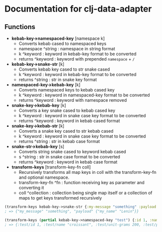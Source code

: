 # Documentation for clj-data-adapter

## Functions
- <a id='k-k-to-n-k'></a> **kebab-key->namespaced-key** [namespace k] <br>
  - Converts kebab cased to namespaced keys
  - namespace ^string : namespace in string format
  - k ^keyword : keyword in kebab-key format to be converted
  - returns ^keyword : keyword with prepended `namespace` + `/`
- <a id='k-k-to-s-s'></a> **kebab-key->snake-str** [k] <br>
    - Converts kebab key cased to str snake cased
    - k ^keyword : keyword in kebab-key format to be converted
    - returns ^string : str in snake key format
- <a id='n-k-to-k-k'></a> **namespaced-key->kebab-key** [k] <br>
    - Converts namespaced keys to kebab cased key
    - k ^keyword : keyword in namespaced-key format to be converted
    - returns ^keyword : keyword with namespace removed
- <a id='s-k-to-k-k'></a> **snake-key->kebab-key** [k] <br>
    - Converts a key snake cased to kebab cased key
    - k ^keyword : keyword in snake case key format to be converted
    - returns ^keyword : keyword in kebab cased format
- <a id='s-k-to-k-s'></a> **snake-key->kebab-str** [k] <br>
    - Converts a snake key cased to str kebab cased
    - k ^keyword : keyword in snake case key format to be converted
    - returns ^string : str in kebab case format
- <a id='s-k-to-k-k'></a> **snake-str->kebab-key** [s] <br>
    - Converts string snake cased to keyword kebab cased
    - s ^string : str in snake case format to be converted
    - returns ^keyword : keyword in kebab case format
- <a id='transform-keys'></a> **transform-keys** [transform-key-fn coll]
  - Recursively transforms all map keys in coll with the transform-key-fn and optional namespace.
  - transform-key-fn ^fn : function receiving key as parameter and converting it
  - coll ^collection : collection being single map itself or a collection of maps to get keys transformed recursively
```clojure
(transform-keys kebab-key->snake-str {:my-message "something" :payload {:my-name "Lenin"}})
; => {"my_message" "something", "payload" {"my_name" "Lenin"}}

(transform-keys (partial kebab-key->namespaced-key "test") {:id 1, :name "croissant", :unit-grams 200, :price 5.40M})
; => {:test/id 1, :test/name "croissant", :test/unit-grams 200, :test/price 5.40M}
```

